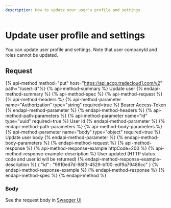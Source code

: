```yaml
---
description: How to update your user's profile and settings.
---
```


# Update user profile and settings

You can update user profile and settings.
Note that user companyId and roles cannot be updated.

## Request

{% api-method method="put" host="https://api.accp.tradecloud1.com/v2" path="/user/:id"%}
{% api-method-summary %} Update user {% endapi-method-summary %}
{% api-method-spec %}
{% api-method-request %}
{% api-method-headers %}
{% api-method-parameter name="Authorization" type="string" required=true %} Bearer Access-Token {% endapi-method-parameter %}
{% endapi-method-headers %}
{% api-method-path-parameters %}
{% api-method-parameter name="id" type="uuid" required=true %} User id {% endapi-method-parameter %}
{% endapi-method-path-parameters %}
{% api-method-body-parameters %}
{% api-method-parameter name="body" type="object" required=true %} Update user body {% endapi-method-parameter %}
{% endapi-method-body-parameters %}
{% endapi-method-request %}
{% api-method-response %}
{% api-method-response-example httpCode=200 %}
{% api-method-response-example-description %} User updated (HTTP status code and user id will be returned) {% endapi-method-response-example-description %}
{
   "id" : "9910ed7d-98f3-4529-bf00-edf9a79486cc"
}
{% endapi-method-response-example %}
{% endapi-method-response %}
{% endapi-method-spec %}
{% endapi-method %}

### Body

See the request body in [Swagger UI](https://swagger-ui.accp.tradecloud1.com/?url=https://api.accp.tradecloud1.com/v2/company/specs.yaml#/company/updateCompanyRoute)

